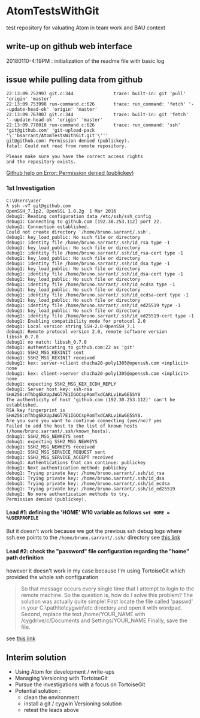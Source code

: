 # AtomTestsWithGit
test repository for valuating Atom in team work and BAU context

## write-up on github web interface
20180110-4:19PM : initialization of the readme file with basic log

## issue while pulling data from github

```
22:13:09.752997 git.c:344               trace: built-in: git 'pull' 'origin' 'master'
22:13:09.753998 run-command.c:626       trace: run_command: 'fetch' '--update-head-ok' 'origin' 'master'
22:13:09.767007 git.c:344               trace: built-in: git 'fetch' '--update-head-ok' 'origin' 'master'
22:13:09.770010 run-command.c:626       trace: run_command: 'ssh' 'git@github.com' 'git-upload-pack '\''bsarrant/AtomTestsWithGit.git'\'''
git@github.com: Permission denied (publickey).
fatal: Could not read from remote repository.

Please make sure you have the correct access rights
and the repository exists.
```

[Github help on Error: Permission denied (publickey)](https://help.github.com/articles/error-permission-denied-publickey/)

### 1st Investigation

```
C:\Users\user
λ ssh -vT git@github.com
OpenSSH_7.1p2, OpenSSL 1.0.2g  1 Mar 2016
debug1: Reading configuration data /etc/ssh/ssh_config
debug1: Connecting to github.com [192.30.253.112] port 22.
debug1: Connection established.
Could not create directory '/home/bruno.sarrant/.ssh'.
debug1: key_load_public: No such file or directory
debug1: identity file /home/bruno.sarrant/.ssh/id_rsa type -1
debug1: key_load_public: No such file or directory
debug1: identity file /home/bruno.sarrant/.ssh/id_rsa-cert type -1
debug1: key_load_public: No such file or directory
debug1: identity file /home/bruno.sarrant/.ssh/id_dsa type -1
debug1: key_load_public: No such file or directory
debug1: identity file /home/bruno.sarrant/.ssh/id_dsa-cert type -1
debug1: key_load_public: No such file or directory
debug1: identity file /home/bruno.sarrant/.ssh/id_ecdsa type -1
debug1: key_load_public: No such file or directory
debug1: identity file /home/bruno.sarrant/.ssh/id_ecdsa-cert type -1
debug1: key_load_public: No such file or directory
debug1: identity file /home/bruno.sarrant/.ssh/id_ed25519 type -1
debug1: key_load_public: No such file or directory
debug1: identity file /home/bruno.sarrant/.ssh/id_ed25519-cert type -1
debug1: Enabling compatibility mode for protocol 2.0
debug1: Local version string SSH-2.0-OpenSSH_7.1
debug1: Remote protocol version 2.0, remote software version libssh_0.7.0
debug1: no match: libssh_0.7.0
debug1: Authenticating to github.com:22 as 'git'
debug1: SSH2_MSG_KEXINIT sent
debug1: SSH2_MSG_KEXINIT received
debug1: kex: server->client chacha20-poly1305@openssh.com <implicit> none
debug1: kex: client->server chacha20-poly1305@openssh.com <implicit> none
debug1: expecting SSH2_MSG_KEX_ECDH_REPLY
debug1: Server host key: ssh-rsa SHA256:nThbg6kXUpJWGl7E1IGOCspRomTxdCARLviKw6E5SY8
The authenticity of host 'github.com (192.30.253.112)' can't be established.
RSA key fingerprint is SHA256:nThbg6kXUpJWGl7E1IGOCspRomTxdCARLviKw6E5SY8.
Are you sure you want to continue connecting (yes/no)? yes
Failed to add the host to the list of known hosts (/home/bruno.sarrant/.ssh/known_hosts).
debug1: SSH2_MSG_NEWKEYS sent
debug1: expecting SSH2_MSG_NEWKEYS
debug1: SSH2_MSG_NEWKEYS received
debug1: SSH2_MSG_SERVICE_REQUEST sent
debug1: SSH2_MSG_SERVICE_ACCEPT received
debug1: Authentications that can continue: publickey
debug1: Next authentication method: publickey
debug1: Trying private key: /home/bruno.sarrant/.ssh/id_rsa
debug1: Trying private key: /home/bruno.sarrant/.ssh/id_dsa
debug1: Trying private key: /home/bruno.sarrant/.ssh/id_ecdsa
debug1: Trying private key: /home/bruno.sarrant/.ssh/id_ed25519
debug1: No more authentication methods to try.
Permission denied (publickey).
```

#### Lead #1: defining the 'HOME' W10 variable as follows `set HOME = %USERPROFILE`
But it doesn't work because we got the previous ssh debug logs where ssh.exe points to the `/home/bruno.sarrant/.ssh/` directory
see [this link ](https://superuser.com/questions/735801/ssh-could-not-create-directory-home-username-ssh)

#### Lead #2: check the "password" file configuration regarding the "home" path definition
however it doesn't work in my case because I'm using TortoiseGit which provided the whole ssh configuration
> So that message occurs every single time that I attempt to login to the remote machine.
> So the question is, how do I solve this problem? The solution was actually quite simple!
> First locate the file called 'passwd' in your C:\path\to\cygwin\etc directory and open it with wordpad.
> Second, replace the text
> /home/YOUR_NAME
> with
> /cygdrive/c/Documents and Settings/YOUR_NAME
> Finally, save the file.

see [this link](https://ekawas.blogspot.fr/2007/03/solving-pesky-ssh-issues-in-cygwin.html)

## Interim solution
* Using Atom for development / write-ups
* Managing Versioning with TortoiseGit
* Pursue the investigations with a focus on TortoiseGit
* Potential solution :
  - clean the environment
  - install a git / cygwin Versioning solution
  - retest the leads above
